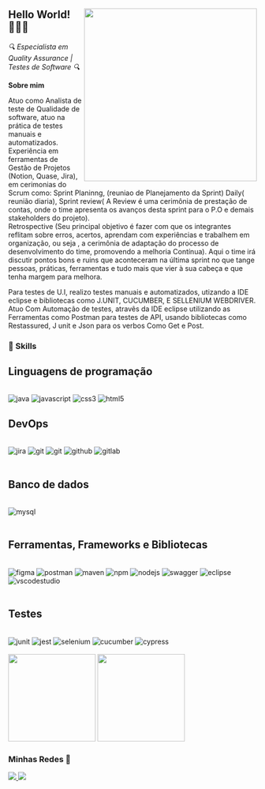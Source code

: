   
<h1 align="center"</h1><img align="right" src="computer.png" width="350"/>

  
  ## Hello World! 👩🏻‍💻

*🔍 Especialista em Quality Assurance | Testes de Software 🔍*

   

 **Sobre mim**

  
Atuo como Analista de teste de Qualidade de software, atuo na prática de testes manuais e automatizados.  
Experiência em ferramentas de Gestão de Projetos (Notion, Quase, Jira), em cerimonias do Scrum como: Sprint Planinng, (reuniao de Planejamento da Sprint) Daily( reunião diaria), Sprint review( A Review é uma cerimônia de prestação de contas, onde o time apresenta os avanços desta sprint para o P.O e demais stakeholders do projeto).  
Retrospective (Seu principal objetivo é fazer com que os integrantes reflitam sobre erros, acertos, aprendam com experiências e trabalhem em organização, ou seja , a cerimônia de adaptação do processo de desenvolvimento do time, promovendo a melhoria Contínua). Aqui o time irá discutir pontos bons e ruins que aconteceram na última sprint no que tange pessoas, práticas, ferramentas e tudo mais que vier à sua cabeça e que tenha margem para melhora.  
  
Para testes de U.I, realizo testes manuais e automatizados, utizando a IDE eclipse e bibliotecas como J.UNIT, CUCUMBER, E SELLENIUM WEBDRIVER.  
Atuo Com Automação de testes, atravês da IDE eclipse utilizando as Ferramentas como Postman para testes de API, usando bibliotecas como Restassured, J unit e Json para os verbos Como Get e Post.


  

### 🚀 Skills

  

## Linguagens de programação

  
<div  style="display: inline_block"><br/>

<img  aling="center"  alt="java"  src="https://img.shields.io/badge/Java-ED8B00?style=for-the-badge&logo=openjdk&logoColor=white">

<img  aling="center"  alt="javascript"  src="https://img.shields.io/badge/JavaScript-323330?style=for-the-badge&logo=javascript&logoColor=F7DF1E">

<img  aling="center"  alt="css3"  src="https://img.shields.io/badge/CSS3-1572B6?style=for-the-badge&logo=css3&logoColor=white">

<img  aling="center"  alt="html5"  src="https://img.shields.io/badge/HTML5-E34F26?style=for-the-badge&logo=html5&logoColor=white">



  

## DevOps

<div  style="display: inline_block"><br/>

<img  aling="center"  alt="jira"  src="https://img.shields.io/badge/Jira-0052CC?style=for-the-badge&logo=Jira&logoColor=white">

<img  aling="center"  alt="git"  src="https://img.shields.io/badge/Jenkins-D24939?style=for-the-badge&logo=Jenkins&logoColor=white">

<img  aling="center"  alt="git"  src="https://img.shields.io/badge/GIT-E44C30?style=for-the-badge&logo=git&logoColor=white">

<img  aling="center"  alt="github"  src="https://img.shields.io/badge/GitHub-100000?style=for-the-badge&logo=github&logoColor=white">

<img  aling="center"  alt="gitlab"  src="https://img.shields.io/badge/GitLab-330F63?style=for-the-badge&logo=gitlab&logoColor=white">

</div><br/>

  

## Banco de dados

  

<div  style="display: inline_block"><br/>

<img  aling="center"  alt="mysql"  src="https://img.shields.io/badge/MySQL-00000F?style=for-the-badge&logo=mysql&logoColor=white">



</div><br/>

  

## Ferramentas, Frameworks e Bibliotecas

<div  style="display: inline_block"><br/>

<img  aling="center"  alt="figma"  src="https://img.shields.io/badge/Figma-F24E1E?style=for-the-badge&logo=figma&logoColor=white">

<img  aling="center"  alt="postman"  src="https://img.shields.io/badge/Postman-FF6C37?style=for-the-badge&logo=Postman&logoColor=white">

<img  aling="center"  alt="maven"  src="https://img.shields.io/badge/apache_maven-C71A36?style=for-the-badge&logo=apachemaven&logoColor=white">

<img  aling="center"  alt="npm"  src="https://img.shields.io/badge/npm-CB3837?style=for-the-badge&logo=npm&logoColor=white">

<img  aling="center"  alt="nodejs"  src="https://img.shields.io/badge/Node%20js-339933?style=for-the-badge&logo=nodedotjs&logoColor=white">

<img  aling="center"  alt="swagger"  src="https://img.shields.io/badge/Swagger-85EA2D?style=for-the-badge&logo=Swagger&logoColor=white">

<img  aling="center"  alt="eclipse"  src="https://img.shields.io/badge/Eclipse-2C2255?style=for-the-badge&logo=eclipse&logoColor=white">

<img  aling="center"  alt="vscodestudio"  src="https://img.shields.io/badge/Visual_Studio_Code-0078D4?style=for-the-badge&logo=visual%20studio%20code&logoColor=white">

</div><br/>

  
  
## Testes

<div  style="display: inline_block"><br/>

<img  aling="center"  alt="junit"  src="https://img.shields.io/badge/Junit5-25A162?style=for-the-badge&logo=junit5&logoColor=white">

<img  aling="center"  alt="jest"  src="https://img.shields.io/badge/Jest-C21325?style=for-the-badge&logo=jest&logoColor=white">

<img  aling="center"  alt="selenium"  src="https://img.shields.io/badge/Selenium-43B02A?style=for-the-badge&logo=Selenium&logoColor=white">

<img  aling="center"  alt="cucumber"  src="https://img.shields.io/badge/Cucumber-43B02A?style=for-the-badge&logo=cucumber&logoColor=white">

<img  aling="center"  alt="cypress"  src="https://img.shields.io/badge/Cypress-17202C?style=for-the-badge&logo=cypress&logoColor=white">


</div><br/>

  

<div>

<img  height="177em"  src="https://github-readme-stats.vercel.app/api?username=nilsonqa&show_icons=true&theme=dracula"/>

<img  height="177em"  src="https://github-readme-stats.vercel.app/api/top-langs/?username=nilsonqa&layout=compact&theme=dracula"/>

</div>

### Minhas Redes 🤝

<a  href="https://www.linkedin.com/in/valdenilson lima da silva/">

<img  src="https://img.shields.io/badge/linkedin-%230077B5.svg?style=for-the-badge&logo=linkedin&logoColor=white" />

</a>

<a  href="https://www.instagram.com/nilsonlimaqa/">

<img  src="https://img.shields.io/badge/Instagram-%23E4405F.svg?style=for-the-badge&logo=Instagram&logoColor=white" />

</a>
<a  href="https://www.instagram.com/girls.testing/">

</a>

